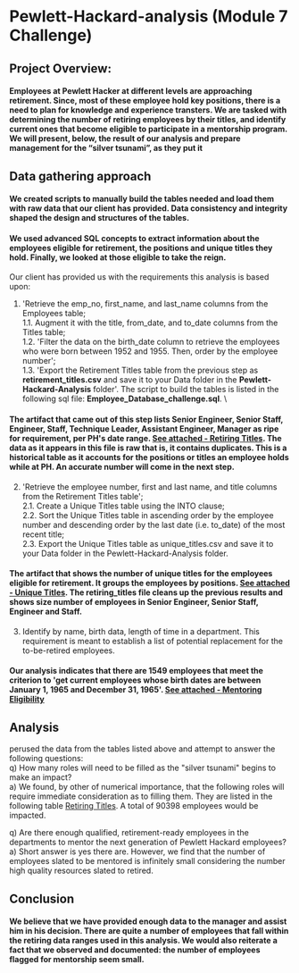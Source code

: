 # Pewlett-Hackard-analysis (Module 7 Challenge)

## Project Overview: 
#### Employees at Pewlett Hacker at different levels are approaching retirement. Since, most of these employee hold key positions, there is a need to plan for knowledge and experience transters.  We are tasked with determining the number of retiring employees by their titles, and identify current ones that become eligible to participate in a mentorship program. We will present, below, the result of our analysis and prepare management for the “silver tsunami”, as they put it

## Data gathering approach
#### We created scripts to manually build the tables needed and load them with raw data that our client has provided. Data consistency and integrity shaped the design and structures of the tables.
#### We used advanced SQL concepts to extract information about the employees eligible for retirement, the positions and unique titles they hold. Finally, we looked at those eligible to take the reign.
Our client has provided us with the requirements this analysis is based upon:
1) 'Retrieve the emp_no, first_name, and last_name columns from the Employees table; \
1.1. Augment it with the title, from_date, and to_date columns from the Titles table; \
1.2. 'Filter the data on the birth_date column to retrieve the employees who were born between 1952 and 1955. Then, order by the employee number'; \
1.3. 'Export the Retirement Titles table from the previous step as **retirement_titles.csv** and save it to your Data folder in the **Pewlett-Hackard-Analysis** folder'.
The script to build the tables is listed in the following sql file: **Employee_Database_challenge.sql**. \
#### The artifact that came out of this step lists Senior Engineer, Senior Staff, Engineer, Staff, Technique Leader, Assistant Engineer, Manager as ripe for requirement, per PH's date range. [See attached - Retiring Titles](../Pewlett-Hackard-analysis/data/retirement_titles.csv). The data as it appears in this file is raw that is, it contains duplicates. This is a historical table as it accounts for the positions or titles an employee holds while at PH. An accurate number will come in the next step.

2) 'Retrieve the employee number, first and last name, and title columns from the Retirement Titles table'; \
2.1. Create a Unique Titles table using the INTO clause; \
2.2. Sort the Unique Titles table in ascending order by the employee number and descending order by the last date (i.e. to_date) of the most recent title; \
2.3. Export the Unique Titles table as unique_titles.csv and save it to your Data folder in the Pewlett-Hackard-Analysis folder.
#### The artifact that shows the number of unique titles for the employees eligible for retirement. It groups the employees by positions. [See attached - Unique Titles](../Pewlett-Hackard-analysis/data/unique_titles.csv). The retiring_titles file cleans up the previous results and shows size number of employees in Senior Engineer, Senior Staff, Engineer and Staff.
3) Identify by name, birth data, length of time in a department. This requirement is meant to establish a list of potential replacement for the to-be-retired employees.
#### Our analysis indicates that there are 1549 employees that meet the criterion to 'get current employees whose birth dates are between January 1, 1965 and December 31, 1965'. [See attached - Mentoring Eligibility](../Pewlett-Hackard-analysis/data/mentorship_eligibility.csv)
## Analysis
 perused the data from the tables listed above and attempt to answer the following questions: \
q) How many roles will need to be filled as the "silver tsunami" begins to make an impact? \
a) We found, by other of numerical importance, that the following roles will require immediate consideration as to filling them. They are listed in the following table [Retiring Titles](../Pewlett-Hackard-analysis/data/retiring_titles.csv). A total of 90398 employees would be impacted.

q) Are there enough qualified, retirement-ready employees in the departments to mentor the next generation of Pewlett Hackard employees? \
a) Short answer is yes there are. However, we find that the number of employees slated to be mentored is infinitely small considering the number high quality resources slated to retired.
## Conclusion
#### We believe that we have provided enough data to the manager and assist him in his decision. There are quite a number of employees that fall within the retiring data ranges used in this analysis. We would also reiterate a fact that we observed and documented: the number of employees flagged for mentorship seem small.
